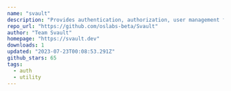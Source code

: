 ```yaml
---
name: "svault"
description: "Provides authentication, authorization, user management for SvelteKit apps."
repo_url: "https://github.com/oslabs-beta/Svault"
author: "Team Svault"
homepage: "https://svault.dev"
downloads: 1
updated: "2023-07-23T00:08:53.291Z"
github_stars: 65
tags: 
  - auth
  - utility
---
```


